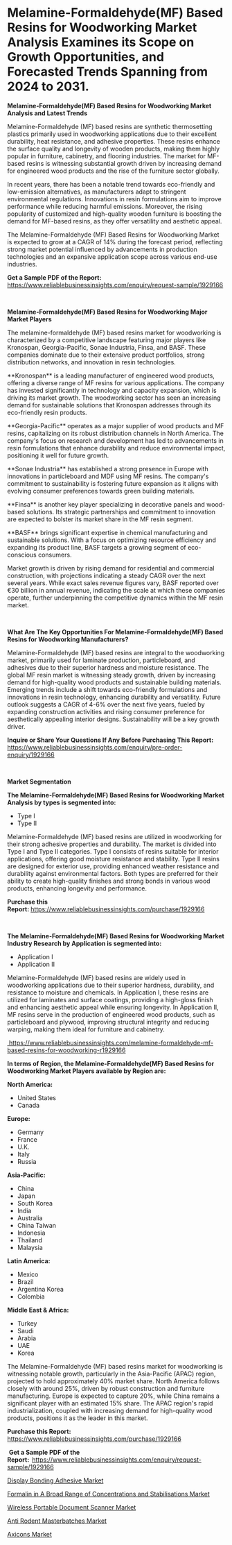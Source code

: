 <p><h1>Melamine-Formaldehyde(MF) Based Resins for Woodworking Market Analysis Examines its Scope on Growth Opportunities, and Forecasted Trends Spanning from 2024 to 2031.</h1></p><p><strong>Melamine-Formaldehyde(MF) Based Resins for Woodworking Market Analysis and Latest Trends</strong></p>
<p><p>Melamine-Formaldehyde (MF) based resins are synthetic thermosetting plastics primarily used in woodworking applications due to their excellent durability, heat resistance, and adhesive properties. These resins enhance the surface quality and longevity of wooden products, making them highly popular in furniture, cabinetry, and flooring industries. The market for MF-based resins is witnessing substantial growth driven by increasing demand for engineered wood products and the rise of the furniture sector globally.</p><p>In recent years, there has been a notable trend towards eco-friendly and low-emission alternatives, as manufacturers adapt to stringent environmental regulations. Innovations in resin formulations aim to improve performance while reducing harmful emissions. Moreover, the rising popularity of customized and high-quality wooden furniture is boosting the demand for MF-based resins, as they offer versatility and aesthetic appeal.</p><p>The Melamine-Formaldehyde (MF) Based Resins for Woodworking Market is expected to grow at a CAGR of 14% during the forecast period, reflecting strong market potential influenced by advancements in production technologies and an expansive application scope across various end-use industries.</p></p>
<p><strong>Get a Sample PDF of the Report:&nbsp;</strong> <a href="https://www.reliablebusinessinsights.com/enquiry/request-sample/1929166?utm_campaign=1119&utm_medium=2&utm_source=Github&utm_content=ia&utm_term=25102024&utm_id=melamine-formaldehydemf-based-resins-for-woodworking">https://www.reliablebusinessinsights.com/enquiry/request-sample/1929166</a></p>
<p>&nbsp;</p>
<p><strong>Melamine-Formaldehyde(MF) Based Resins for Woodworking Major Market Players</strong></p>
<p><p>The melamine-formaldehyde (MF) based resins market for woodworking is characterized by a competitive landscape featuring major players like Kronospan, Georgia-Pacific, Sonae Industria, Finsa, and BASF. These companies dominate due to their extensive product portfolios, strong distribution networks, and innovation in resin technologies.</p><p>**Kronospan** is a leading manufacturer of engineered wood products, offering a diverse range of MF resins for various applications. The company has invested significantly in technology and capacity expansion, which is driving its market growth. The woodworking sector has seen an increasing demand for sustainable solutions that Kronospan addresses through its eco-friendly resin products. </p><p>**Georgia-Pacific** operates as a major supplier of wood products and MF resins, capitalizing on its robust distribution channels in North America. The company's focus on research and development has led to advancements in resin formulations that enhance durability and reduce environmental impact, positioning it well for future growth.</p><p>**Sonae Industria** has established a strong presence in Europe with innovations in particleboard and MDF using MF resins. The company's commitment to sustainability is fostering future expansion as it aligns with evolving consumer preferences towards green building materials.</p><p>**Finsa** is another key player specializing in decorative panels and wood-based solutions. Its strategic partnerships and commitment to innovation are expected to bolster its market share in the MF resin segment.</p><p>**BASF** brings significant expertise in chemical manufacturing and sustainable solutions. With a focus on optimizing resource efficiency and expanding its product line, BASF targets a growing segment of eco-conscious consumers.</p><p>Market growth is driven by rising demand for residential and commercial construction, with projections indicating a steady CAGR over the next several years. While exact sales revenue figures vary, BASF reported over €30 billion in annual revenue, indicating the scale at which these companies operate, further underpinning the competitive dynamics within the MF resin market.</p></p>
<p>&nbsp;</p>
<p><strong>What Are The Key Opportunities For Melamine-Formaldehyde(MF) Based Resins for Woodworking Manufacturers?</strong></p>
<p><p>Melamine-Formaldehyde (MF) based resins are integral to the woodworking market, primarily used for laminate production, particleboard, and adhesives due to their superior hardness and moisture resistance. The global MF resin market is witnessing steady growth, driven by increasing demand for high-quality wood products and sustainable building materials. Emerging trends include a shift towards eco-friendly formulations and innovations in resin technology, enhancing durability and versatility. Future outlook suggests a CAGR of 4-6% over the next five years, fueled by expanding construction activities and rising consumer preference for aesthetically appealing interior designs. Sustainability will be a key growth driver.</p></p>
<p><strong>Inquire or Share Your Questions If Any Before Purchasing This Report:</strong> <a href="https://www.reliablebusinessinsights.com/enquiry/pre-order-enquiry/1929166?utm_campaign=1119&utm_medium=2&utm_source=Github&utm_content=ia&utm_term=25102024&utm_id=melamine-formaldehydemf-based-resins-for-woodworking">https://www.reliablebusinessinsights.com/enquiry/pre-order-enquiry/1929166</a></p>
<p>&nbsp;</p>
<p><strong>Market Segmentation</strong></p>
<p><strong>The Melamine-Formaldehyde(MF) Based Resins for Woodworking Market Analysis by types is segmented into:</strong></p>
<p><ul><li>Type I</li><li>Type II</li></ul></p>
<p><p>Melamine-Formaldehyde (MF) based resins are utilized in woodworking for their strong adhesive properties and durability. The market is divided into Type I and Type II categories. Type I consists of resins suitable for interior applications, offering good moisture resistance and stability. Type II resins are designed for exterior use, providing enhanced weather resistance and durability against environmental factors. Both types are preferred for their ability to create high-quality finishes and strong bonds in various wood products, enhancing longevity and performance.</p></p>
<p><strong>Purchase this Report:&nbsp;</strong><a href="https://www.reliablebusinessinsights.com/purchase/1929166?utm_campaign=1119&utm_medium=2&utm_source=Github&utm_content=ia&utm_term=25102024&utm_id=melamine-formaldehydemf-based-resins-for-woodworking">https://www.reliablebusinessinsights.com/purchase/1929166</a></p>
<p>&nbsp;</p>
<p><strong>The Melamine-Formaldehyde(MF) Based Resins for Woodworking Market Industry Research by Application is segmented into:</strong></p>
<p><ul><li>Application I</li><li>Application II</li></ul></p>
<p><p>Melamine-Formaldehyde (MF) based resins are widely used in woodworking applications due to their superior hardness, durability, and resistance to moisture and chemicals. In Application I, these resins are utilized for laminates and surface coatings, providing a high-gloss finish and enhancing aesthetic appeal while ensuring longevity. In Application II, MF resins serve in the production of engineered wood products, such as particleboard and plywood, improving structural integrity and reducing warping, making them ideal for furniture and cabinetry.</p></p>
<p><a href="https://www.reliablebusinessinsights.com/melamine-formaldehyde-mf-based-resins-for-woodworking-r1929166?utm_campaign=1119&utm_medium=2&utm_source=Github&utm_content=ia&utm_term=25102024&utm_id=melamine-formaldehydemf-based-resins-for-woodworking">&nbsp;https://www.reliablebusinessinsights.com/melamine-formaldehyde-mf-based-resins-for-woodworking-r1929166</a></p>
<p><strong>In terms of Region, the Melamine-Formaldehyde(MF) Based Resins for Woodworking Market Players available by Region are:</strong></p>
<p>
    <p> <strong> North America: </strong>
        <ul>
            <li>United States</li>
            <li>Canada</li>
        </ul>
        </p> 
    <p> <strong> Europe: </strong>
        <ul>
            <li>Germany</li>
            <li>France</li>
            <li>U.K.</li>
            <li>Italy</li>
            <li>Russia</li>
        </ul>
        </p> 
    <p> <strong> Asia-Pacific: </strong>
        <ul>
            <li>China</li>
            <li>Japan</li>
            <li>South Korea</li>
            <li>India</li>
            <li>Australia</li>
            <li>China Taiwan</li>
            <li>Indonesia</li>
            <li>Thailand</li>
            <li>Malaysia</li>
        </ul>
        </p> 
    <p> <strong> Latin America: </strong>
        <ul>
            <li>Mexico</li>
            <li>Brazil</li>
            <li>Argentina Korea</li>
            <li>Colombia</li>
        </ul>
        </p> 
    <p> <strong> Middle East & Africa: </strong>
        <ul>
            <li>Turkey</li>
            <li>Saudi</li>
            <li>Arabia</li>
            <li>UAE</li>
            <li>Korea</li>
        </ul>
    </p>
    </p>
<p><p>The Melamine-Formaldehyde (MF) based resins market for woodworking is witnessing notable growth, particularly in the Asia-Pacific (APAC) region, projected to hold approximately 40% market share. North America follows closely with around 25%, driven by robust construction and furniture manufacturing. Europe is expected to capture 20%, while China remains a significant player with an estimated 15% share. The APAC region's rapid industrialization, coupled with increasing demand for high-quality wood products, positions it as the leader in this market.</p></p>
<p><strong>Purchase this Report: </strong><a href="https://www.reliablebusinessinsights.com/purchase/1929166?utm_campaign=1119&utm_medium=2&utm_source=Github&utm_content=ia&utm_term=25102024&utm_id=melamine-formaldehydemf-based-resins-for-woodworking">https://www.reliablebusinessinsights.com/purchase/1929166</a></p>
<p>&nbsp;<strong>Get a Sample PDF of the Report:&nbsp;&nbsp;</strong><a href="https://www.reliablebusinessinsights.com/enquiry/request-sample/1929166?utm_campaign=1119&utm_medium=2&utm_source=Github&utm_content=ia&utm_term=25102024&utm_id=melamine-formaldehydemf-based-resins-for-woodworking">https://www.reliablebusinessinsights.com/enquiry/request-sample/1929166</a></p>
<p><strong></strong></p>
<p><p><a href="https://www.linkedin.com/pulse/global-display-bonding-adhesive-industry-analysis-report-market-vpmqf?utm_campaign=1119&utm_medium=2&utm_source=Github&utm_content=ia&utm_term=25102024&utm_id=melamine-formaldehydemf-based-resins-for-woodworking">Display Bonding Adhesive Market</a></p><p><a href="https://github.com/fendtankandh/Market-Research-Report-List-1/blob/main/formalin-in-a-broad-range-of-concentrations-and-stabilisations-market.md?utm_campaign=1119&utm_medium=2&utm_source=Github&utm_content=ia&utm_term=25102024&utm_id=melamine-formaldehydemf-based-resins-for-woodworking">Formalin in A Broad Range of Concentrations and Stabilisations Market</a></p><p><a href="https://issuu.com/reportprime-2/docs/wireless-portable-document-scanner-_47abfd3f740f73?utm_campaign=1119&utm_medium=2&utm_source=Github&utm_content=ia&utm_term=25102024&utm_id=melamine-formaldehydemf-based-resins-for-woodworking">Wireless Portable Document Scanner Market</a></p><p><a href="https://www.linkedin.com/pulse/global-anti-rodent-masterbatches-industry-research-report-competitive-tig6f?utm_campaign=1119&utm_medium=2&utm_source=Github&utm_content=ia&utm_term=25102024&utm_id=melamine-formaldehydemf-based-resins-for-woodworking">Anti Rodent Masterbatches Market</a></p><p><a href="https://issuu.com/reportprime-2/docs/axicons-market-size-2030.pptx_56a5461e34e872?utm_campaign=1119&utm_medium=2&utm_source=Github&utm_content=ia&utm_term=25102024&utm_id=melamine-formaldehydemf-based-resins-for-woodworking">Axicons Market</a></p></p>